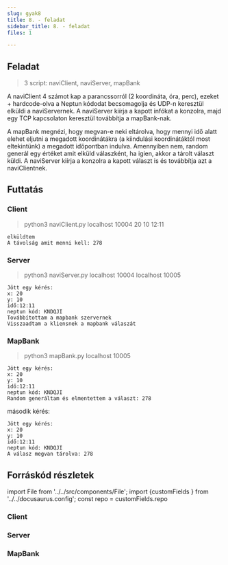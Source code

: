 ```yaml
---
slug: gyak8
title: 8. - feladat
sidebar_title: 8. - feladat
files: 1

---
```


## Feladat
> 3 script: naviClient, naviServer, mapBank

A naviClient 4 számot kap a parancssorról (2 koordináta, óra, perc), ezeket + hardcode-olva a Neptun kódodat becsomagolja és UDP-n keresztül elküldi a naviServernek. A naviServer kiírja a kapott infókat a konzolra, majd egy TCP kapcsolaton keresztül továbbítja a mapBank-nak.

A mapBank megnézi, hogy megvan-e neki eltárolva, hogy mennyi idő alatt elehet eljutni a megadott koordinátákra (a kiindulási koordinátáktól most eltekintünk) a megadott időpontban indulva.
Amennyiben nem, random generál egy értéket amit elküld válaszként, ha igien, akkor a tárolt választ küldi. A naviServer kiírja a konzolra a kapott választ is és továbbítja azt a naviClientnek.

## Futtatás
### Client
> python3 naviClient.py localhost 10004 20 10 12:11
```
elküldtem
A távolság amit menni kell: 278
```
### Server
> python3 naviServer.py localhost 10004 localhost 10005
```
Jött egy kérés:
x: 20
y: 10
idő:12:11
neptun kód: KNDQJI
Továbbítottam a mapbank szervernek
Visszaadtam a kliensnek a mapbank válaszát
```
### MapBank
> python3 mapBank.py localhost 10005
```
Jött egy kérés:
x: 20
y: 10
idő:12:11
neptun kód: KNDQJI
Random generáltam és elmentettem a választ: 278
```
második kérés:
```
Jött egy kérés:
x: 20
y: 10
idő:12:11
neptun kód: KNDQJI
A válasz megvan tárolva: 278
```

## Forráskód részletek

import File from '../../src/components/File';
import {customFields } from '../../docusaurus.config';
const repo = customFields.repo
### Client
<File filename="naviClient.py" folder="tele/gyak8" repo={repo} lines="L11-L30"/>

### Server
<File filename="naviServer.py" folder="tele/gyak8" repo={repo} lines="L11-L30"/>

### MapBank
<File filename="mapBank.py" folder="tele/gyak8" repo={repo} lines="L11-L30"/>

<!--stackedit_data:
eyJoaXN0b3J5IjpbLTE3OTkzNDI4NjgsLTc0ODMyNDk4NF19
-->